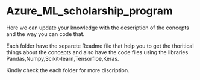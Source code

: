 # Azure_ML_scholarship_program
Here we can update your knowledge with the description of the concepts and the way you can code that.<br/>

Each folder have the separete Readme file  that help you to get the thoritical things about the concepts and also have the code files using the libraries Pandas,Numpy,Scikit-learn,Tensorfloe,Keras.<br/>

Kindly check the each folder for more discription.

